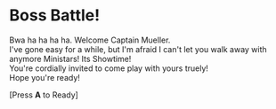 # Boss Battle!

Bwa ha ha ha ha. Welcome Captain Mueller.  
I've gone easy for a while, but I'm afraid I can't let you walk away with anymore Ministars! Its Showtime!  
You're cordially invited to come play with yours truely!  
Hope you're ready!  

[Press **A** to Ready]
